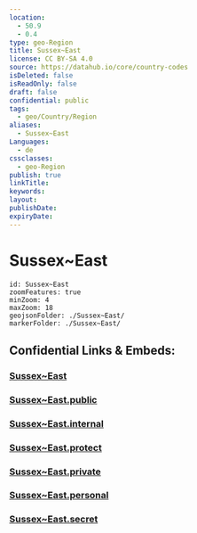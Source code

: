 ```yaml
---
location:
  - 50.9
  - 0.4
type: geo-Region
title: Sussex~East
license: CC BY-SA 4.0
source: https://datahub.io/core/country-codes
isDeleted: false
isReadOnly: false
draft: false
confidential: public
tags:
  - geo/Country/Region
aliases:
  - Sussex~East
Languages:
  - de
cssclasses:
  - geo-Region
publish: true
linkTitle:
keywords:
layout:
publishDate:
expiryDate:
---
```


# Sussex~East

```leaflet
id: Sussex~East
zoomFeatures: true 
minZoom: 4 
maxZoom: 18
geojsonFolder: ./Sussex~East/
markerFolder: ./Sussex~East/
```


## Confidential Links & Embeds: 

### [Sussex~East](/_Standards/Earth/Continent/Europe/Europe~North/UK/England/Regions~England/South_East_England/Sussex~East.md) 

### [Sussex~East.public](/_public/Earth/Continent/Europe/Europe~North/UK/England/Regions~England/South_East_England/Sussex~East.public.md) 

### [Sussex~East.internal](/_internal/Earth/Continent/Europe/Europe~North/UK/England/Regions~England/South_East_England/Sussex~East.internal.md) 

### [Sussex~East.protect](/_protect/Earth/Continent/Europe/Europe~North/UK/England/Regions~England/South_East_England/Sussex~East.protect.md) 

### [Sussex~East.private](/_private/Earth/Continent/Europe/Europe~North/UK/England/Regions~England/South_East_England/Sussex~East.private.md) 

### [Sussex~East.personal](/_personal/Earth/Continent/Europe/Europe~North/UK/England/Regions~England/South_East_England/Sussex~East.personal.md) 

### [Sussex~East.secret](/_secret/Earth/Continent/Europe/Europe~North/UK/England/Regions~England/South_East_England/Sussex~East.secret.md)


